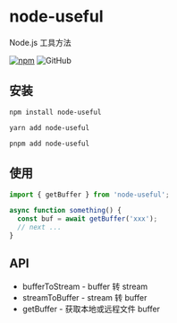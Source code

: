 # node-useful

Node.js 工具方法

[![npm][npm]][npm-url] ![GitHub](https://img.shields.io/github/license/caijf/node-useful.svg)

## 安装

```shell
npm install node-useful
```

```shell
yarn add node-useful
```

```shell
pnpm add node-useful
```

## 使用

```typescript
import { getBuffer } from 'node-useful';

async function something() {
  const buf = await getBuffer('xxx');
  // next ...
}
```

## API

- bufferToStream - buffer 转 stream
- streamToBuffer - stream 转 buffer
- getBuffer - 获取本地或远程文件 buffer

[npm]: https://img.shields.io/npm/v/node-useful.svg
[npm-url]: https://npmjs.com/package/node-useful
